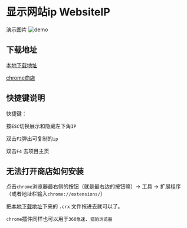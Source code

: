 显示网站ip WebsiteIP
=========

演示图片
![demo](http://git.oschina.net/surprise/Chrome.Website.Ip/raw/master/images/demo.png)

## 下载地址

[本地下载地址](http://git.oschina.net/surprise/Chrome.Website.Ip/raw/master/Chrome.Website.Ip.crx)

[chrome商店](https://chrome.google.com/webstore/detail/occoflhjldcmhobgflkedoihgcnjjhej/)

## 快捷键说明

 快捷键：
 
 按`ESC`切换展示和隐藏左下角`IP`
 
 双击`F2`弹出可复制的`ip`
 
 双击`F4` 去项目主页
 
## 无法打开商店如何安装


点击`chrome`浏览器最右侧的按钮（就是最右边的按钮嘛）-> 工具 -> 扩展程序 （或者地址栏输入`chrome://extensions/`）

把[本地下载地址](http://git.oschina.net/surprise/Chrome.Website.Ip/raw/master/Chrome.Website.Ip.crx)下来的 `.crx` 文件拖进去就可以了。

`chrome`插件同样也可以用于`360急速`、`猎豹浏览器`